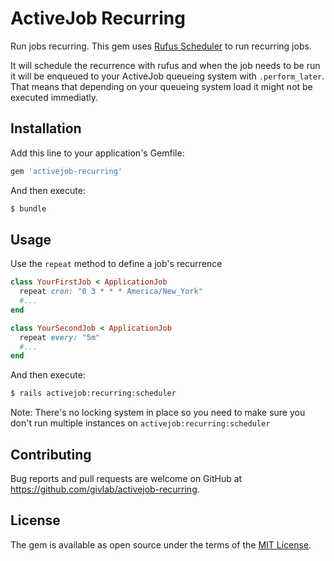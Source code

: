 
# ActiveJob Recurring
Run jobs recurring. This gem uses [Rufus Scheduler](https://github.com/jmettraux/rufus-scheduler) to run recurring jobs.

It will schedule the recurrence with rufus and when the job needs to be run it will be enqueued to your ActiveJob queueing system with `.perform_later`. That means that depending on your queueing system load it might not be executed immediatly.

## Installation
Add this line to your application's Gemfile:

```ruby
gem 'activejob-recurring'
```

And then execute:
```bash
$ bundle
```

## Usage
Use the `repeat` method to define a job's recurrence

```ruby
class YourFirstJob < ApplicationJob
  repeat cron: "0 3 * * * America/New_York"
  #...
end

class YourSecondJob < ApplicationJob
  repeat every: "5m"
  #...
end
```

And then execute:
```bash
$ rails activejob:recurring:scheduler
```

Note: There's no locking system in place so you need to make sure you don't run multiple instances on `activejob:recurring:scheduler`

## Contributing

Bug reports and pull requests are welcome on GitHub at https://github.com/givlab/activejob-recurring.

## License
The gem is available as open source under the terms of the [MIT License](https://opensource.org/licenses/MIT).
